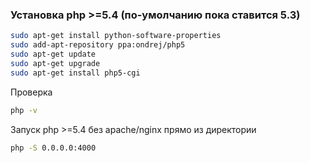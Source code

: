 ### Установка php >=5.4 (по-умолчанию пока ставится 5.3)
```sh
sudo apt-get install python-software-properties
sudo add-apt-repository ppa:ondrej/php5
sudo apt-get update
sudo apt-get upgrade
sudo apt-get install php5-cgi
```
Проверка
```sh
php -v
```
Запуск php >=5.4 без apache/nginx прямо из директории
```sh
php -S 0.0.0.0:4000
```